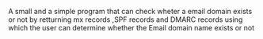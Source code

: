 A small and a simple program that can check wheter a  email domain exists or not by retturning mx records ,SPF records and DMARC records using which the user can determine whether the Email domain name exists or not 
